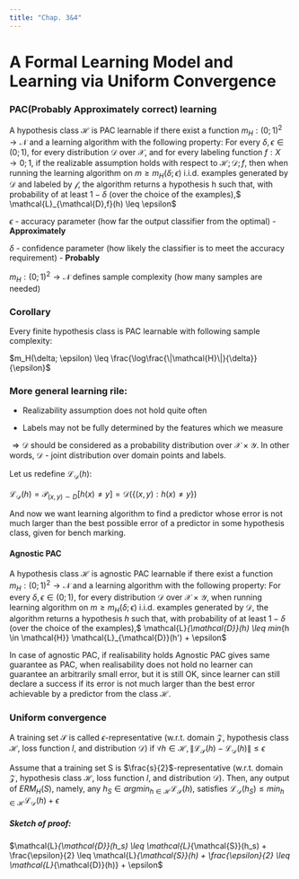```yaml
---
title: "Chap. 3&4"
---
```


# A Formal Learning Model and Learning via Uniform Convergence

### PAC(Probably Approximately correct) learning

A hypothesis class $\mathcal{H}$ is PAC learnable
if there exist a function $m_H : (0; 1)^2 \to \mathcal{N}$ and a learning algorithm with the
following property: For every $\delta, \epsilon \in (0; 1)$, for every distribution $\mathcal{D}$ over $\mathcal{X}$, and
for every labeling function $f : X \to {0; 1}$, if the realizable assumption holds
with respect to $\mathcal{H};\mathcal{D};f$, then when running the learning algorithm on $m \geq 
m_H(\delta; \epsilon)$ i.i.d. examples generated by $\mathcal{D}$ and labeled by $\mathcal{f}$, the algorithm returns
a hypothesis h such that, with probability of at least $1- \delta$ (over the choice of the examples),$ \mathcal{L}_{\mathcal{D},f}(h) \leq \epsilon$

$\epsilon$ - accuracy parameter (how far the output classifier from the optimal) - **Approximately**

$\delta$ - confidence parameter (how likely the classifier is to meet the accuracy requirement) - **Probably**

$m_H : (0; 1)^2 \to \mathcal{N}$ defines sample complexity (how many samples are needed)

### Corollary
Every finite hypothesis class is PAC learnable with following sample complexity:

$m_H(\delta; \epsilon) \leq \frac{\log\frac{\|\mathcal{H}\|}{\delta}}{\epsilon}$


### More general learning rile:

* Realizability assumption does not hold quite often

* Labels may not be fully determined by the features which we measure

$\Rightarrow \mathcal{D}$ should be considered as a probability distribution over $\mathcal{X}\times\mathcal{Y}$.
In other words, $\mathcal{D}$ - joint distribution over domain points and labels.

Let us redefine $\mathcal{L}_{\mathcal{D}}(h)$:

$\mathcal{L}_{\mathcal{D}}(h) = \mathcal{P}_{(x,y)\sim D}[h(x)\neq y] = \mathcal{D}(\{(x,y): h(x) \neq y\})$

And now we want learning algorithm to find a predictor whose error is not much larger than the best possible error of 
a predictor in some hypothesis class, given for bench marking.

#### Agnostic PAC
A hypothesis class $\mathcal{H}$ is agnostic PAC learnable
if there exist a function $m_H : (0; 1)^2 \to \mathcal{N}$ and a learning algorithm with the
following property: For every $\delta, \epsilon \in (0; 1)$, for every distribution $\mathcal{D}$ over $\mathcal{X}\times\mathcal{Y}$, when running learning algorithm on $m \geq 
m_H(\delta; \epsilon)$ i.i.d. examples generated by $\mathcal{D}$, the algorithm returns
a hypothesis $h$ such that, with probability of at least $1- \delta$ (over the choice of the examples),$ \mathcal{L}_{\mathcal{D}}(h) \leq min_{h \in \mathcal{H}} \mathcal{L}_{\mathcal{D}}(h') + \epsilon$

In case of agnostic PAC, if realisability holds Agnostic PAC gives same guarantee as PAC, when realisability does not hold no learner can guarantee an arbitrarily small error, but it is still OK, since learner can still declare a success if its error
is not much larger than the best error achievable by a predictor from the class $\mathcal{H}$.

### Uniform convergence

A training set $\mathcal{S}$ is called $\epsilon$-representative
(w.r.t. domain $\mathcal{Z}$, hypothesis class $\mathcal{H}$, loss function $l$, and distribution $\mathcal{D}$) if 
$\forall h \in \mathcal{H}, \| \mathcal{L}_{\mathcal{S}}(h) -  \mathcal{L}_{\mathcal{D}}(h)\| \leq \epsilon$

Assume that a training set S is $\frac{s}{2}$-representative (w.r.t. domain $\mathcal{Z}$, hypothesis class $\mathcal{H}$, loss function $l$, and distribution $\mathcal{D}$). Then, any output of
$ERM_H(S)$, namely, any $h_S \in argmin_{h \in \mathcal{H}}\mathcal{L}_{\mathcal{S}}(h)$, satisfies
$\mathcal{L}_{\mathcal{D}}(h_S) \leq min_{h \in \mathcal{H}}\mathcal{L}_{\mathcal{D}}(h) + \epsilon$

##### Sketch of proof:

$\mathcal{L}_{\mathcal{D}}(h_s) \leq \mathcal{L}_{\mathcal{S}}(h_s) + \frac{\epsilon}{2} \leq \mathcal{L}_{\mathcal{S}}(h) + \frac{\epsilon}{2} \leq \mathcal{L}_{\mathcal{D}}(h)} + \epsilon$